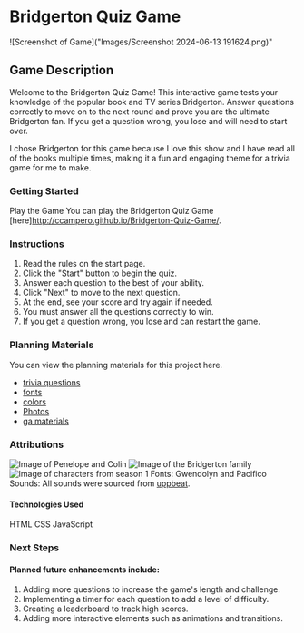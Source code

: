 # Bridgerton Quiz Game
![Screenshot of Game]("Images/Screenshot 2024-06-13 191624.png)"

## Game Description
Welcome to the Bridgerton Quiz Game! This interactive game tests your knowledge of the popular book and TV series Bridgerton. Answer questions correctly to move on to the next round and prove you are the ultimate Bridgerton fan. If you get a question wrong, you lose and will need to start over.

I chose Bridgerton for this game because I love this show and I have read all of the books multiple times, making it a fun and engaging theme for a trivia game for me to make.

### Getting Started
Play the Game
You can play the Bridgerton Quiz Game [here]http://ccampero.github.io/Bridgerton-Quiz-Game/.

### Instructions
1. Read the rules on the start page.
2. Click the "Start" button to begin the quiz.
3. Answer each question to the best of your ability.
4. Click "Next" to move to the next question.
5. At the end, see your score and try again if needed.
6. You must answer all the questions correctly to win.
7. If you get a question wrong, you lose and can restart the game.

### Planning Materials
You can view the planning materials for this project here.
- [trivia questions](https://triviabliss.com/bridgerton-trivia-questions/)
- [fonts](https://fonts.google.com/selection/embed)
- [colors](https://coolors.co/e6e8e6-ced0ce-9fb8ad-475841-3f403f)
- [Photos](https://www.bing.com/search?pglt=169&q=bridgerton+images&cvid=2218dfd379b8456a8221205049ffd1c6&gs_lcrp=EgZjaHJvbWUqBggAEAAYQDIGCAAQABhAMgYIARAAGEAyBggCEAAYQDIGCAMQABhAMgYIBBAAGEDSAQgzNjIzajBqMagCCLACAQ&FORM=ANNTA1&PC=DCTS&ntref=1)
- [ga materials](https://generalassembly.instructure.com/courses/358/modules)

### Attributions
![Image of Penelope and Colin](https://th.bing.com/th/id/OIP.tAT9q7P3gZZT-zkRGiPgUAAAAA?rs=1&pid=ImgDetMain)
![Image of the Bridgerton family](https://media.licdn.com/dms/image/C5612AQEzanLORglmrA/article-cover_image-shrink_720_1280/0/1642134456115?e=2147483647&v=beta&t=DF44DTjV25KyHyh78DKYWJ-B6_C0AdB3oAEvd0Ce1HE)
![Image of characters from season 1](https://i.ytimg.com/vi/77qdbRP1OyU/maxresdefault.jpg)
Fonts: Gwendolyn and Pacifico
Sounds: All sounds were sourced from [uppbeat](uppbeat.io).

#### Technologies Used
HTML
CSS
JavaScript

### Next Steps

#### Planned future enhancements include:

1. Adding more questions to increase the game's length and challenge.
2. Implementing a timer for each question to add a level of difficulty.
3. Creating a leaderboard to track high scores.
4. Adding more interactive elements such as animations and transitions.
